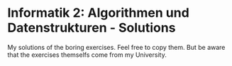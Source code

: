 Informatik 2: Algorithmen und Datenstrukturen - Solutions
=========================================================

My solutions of the boring exercises. Feel free to copy them. 
But be aware that the exercises themselfs come from my University.
